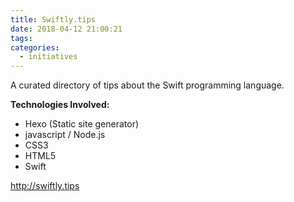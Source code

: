 ```yaml
---
title: Swiftly.tips
date: 2018-04-12 21:00:21
tags:
categories:
  - initiatives
---
```


A curated directory of tips about the Swift programming language.

__Technologies Involved:__
* Hexo (Static site generator)
* javascript / Node.js
* CSS3
* HTML5
* Swift


http://swiftly.tips

<!-- more -->